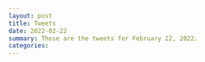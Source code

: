 ```yaml
---
layout: post
title: Tweets
date: 2022-02-22
summary: These are the tweets for February 22, 2022.
categories:
---
```


